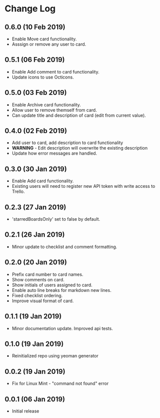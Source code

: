 # Change Log

## 0.6.0 (10 Feb 2019)
- Enable Move card functionality.
- Asssign or remove any user to card.

## 0.5.1 (06 Feb 2019)
- Enable Add comment to card functionality.
- Update icons to use Octicons.

## 0.5.0 (03 Feb 2019)
- Enable Archive card functionality.
- Allow user to remove themself from card.
- Can update title and description of card (edit from current value).

## 0.4.0 (02 Feb 2019)
- Add user to card, add description to card functionality
- **WARNING** - Edit description will overwrite the existing description
- Update how error messages are handled.

## 0.3.0 (30 Jan 2019)
- Enable Add card functionality.
- Existing users will need to register new API token with write access to Trello.

## 0.2.3 (27 Jan 2019)
- 'starredBoardsOnly' set to false by default.

## 0.2.1 (26 Jan 2019)
- Minor update to checklist and comment formatting.

## 0.2.0 (20 Jan 2019)
- Prefix card number to card names.
- Show comments on card.
- Show initials of users assigned to card.
- Enable auto line breaks for markdown new lines.
- Fixed checklist ordering.
- Improve visual format of card.

## 0.1.1 (19 Jan 2019)
- Minor documentation update. Improved api tests.

## 0.1.0 (19 Jan 2019)
- Reinitialized repo using yeoman generator

## 0.0.2 (19 Jan 2019)
- Fix for Linux Mint - "command not found" error

## 0.0.1 (06 Jan 2019)
- Initial release